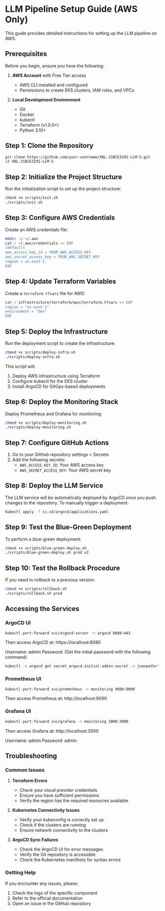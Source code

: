 # LLM Pipeline Setup Guide (AWS Only)

This guide provides detailed instructions for setting up the LLM pipeline on AWS.

## Prerequisites

Before you begin, ensure you have the following:

1. **AWS Account** with Free Tier access
   - AWS CLI installed and configured
   - Permissions to create EKS clusters, IAM roles, and VPCs

2. **Local Development Environment**
   - Git
   - Docker
   - kubectl
   - Terraform (v1.0.0+)
   - Python 3.10+

## Step 1: Clone the Repository

```bash
git clone https://github.com/your-username/XNL-21BCE3291-LLM-5.git
cd XNL-21BCE3291-LLM-5
```

## Step 2: Initialize the Project Structure

Run the initialization script to set up the project structure:

```bash
chmod +x scripts/init.sh
./scripts/init.sh
```

## Step 3: Configure AWS Credentials

Create an AWS credentials file:

```bash
mkdir -p ~/.aws
cat > ~/.aws/credentials << EOF
[default]
aws_access_key_id = YOUR_AWS_ACCESS_KEY
aws_secret_access_key = YOUR_AWS_SECRET_KEY
region = us-east-1
EOF
```

## Step 4: Update Terraform Variables

Create a `terraform.tfvars` file for AWS:

```bash
cat > infrastructure/terraform/aws/terraform.tfvars << EOF
region = "us-east-1"
environment = "dev"
EOF
```

## Step 5: Deploy the Infrastructure

Run the deployment script to create the infrastructure:

```bash
chmod +x scripts/deploy-infra.sh
./scripts/deploy-infra.sh
```

This script will:
1. Deploy AWS infrastructure using Terraform
2. Configure kubectl for the EKS cluster
3. Install ArgoCD for GitOps-based deployments

## Step 6: Deploy the Monitoring Stack

Deploy Prometheus and Grafana for monitoring:

```bash
chmod +x scripts/deploy-monitoring.sh
./scripts/deploy-monitoring.sh
```

## Step 7: Configure GitHub Actions

1. Go to your GitHub repository settings > Secrets
2. Add the following secrets:
   - `AWS_ACCESS_KEY_ID`: Your AWS access key
   - `AWS_SECRET_ACCESS_KEY`: Your AWS secret key

## Step 8: Deploy the LLM Service

The LLM service will be automatically deployed by ArgoCD once you push changes to the repository. To manually trigger a deployment:

```bash
kubectl apply -f ci-cd/argocd/applications.yaml
```

## Step 9: Test the Blue-Green Deployment

To perform a blue-green deployment:

```bash
chmod +x scripts/blue-green-deploy.sh
./scripts/blue-green-deploy.sh prod v2
```

## Step 10: Test the Rollback Procedure

If you need to rollback to a previous version:

```bash
chmod +x scripts/rollback.sh
./scripts/rollback.sh prod
```

## Accessing the Services

### ArgoCD UI

```bash
kubectl port-forward svc/argocd-server -n argocd 8080:443
```

Then access ArgoCD at: https://localhost:8080

Username: admin
Password: (Get the initial password with the following command)

```bash
kubectl -n argocd get secret argocd-initial-admin-secret -o jsonpath="{.data.password}" | base64 -d
```

### Prometheus UI

```bash
kubectl port-forward svc/prometheus -n monitoring 9090:9090
```

Then access Prometheus at: http://localhost:9090

### Grafana UI

```bash
kubectl port-forward svc/grafana -n monitoring 3000:3000
```

Then access Grafana at: http://localhost:3000

Username: admin
Password: admin

## Troubleshooting

### Common Issues

1. **Terraform Errors**
   - Check your cloud provider credentials
   - Ensure you have sufficient permissions
   - Verify the region has the required resources available

2. **Kubernetes Connectivity Issues**
   - Verify your kubeconfig is correctly set up
   - Check if the clusters are running
   - Ensure network connectivity to the clusters

3. **ArgoCD Sync Failures**
   - Check the ArgoCD UI for error messages
   - Verify the Git repository is accessible
   - Check the Kubernetes manifests for syntax errors

### Getting Help

If you encounter any issues, please:
1. Check the logs of the specific component
2. Refer to the official documentation
3. Open an issue in the GitHub repository 